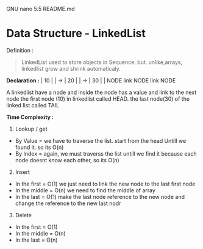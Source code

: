 GNU nano 5.5                README.md
# Data Structure - LinkedList

Definition :
> LinkedList used to store objects in Sequence. but. unlike,arrays, linkedlist grow and shrink automaticaly.

**Declaration :**
| 10 | |  ->   | 20 | |  ->  | 30 | |
   NODE  link    NODE   link   NODE

A linkedlist have a node and inside the node has a value and link to the next node
the first node (10) in linkedlist called HEAD. the last node(30) of the linked list called TAIL

**Time Complexity :**
1. Lookup / get 
 - By Value = we have to traverse the list. start from the head Untill we found it. so its O(n)
 - By Index = again, we must traverss the list untill we find it because each node doesnt know each other, so its O(n)

2. Insert
 - In the first = O(1) we just need to link the new node to the last first node
 - In the middle = O(n) we need to find the middle of array
 - In the last = O(1) make the last node reference to the new node and change the reference to the new last nodr

3. Delete
 - In the first = O(1)
 - In the middle = O(n)
 - In the last = O(n)


